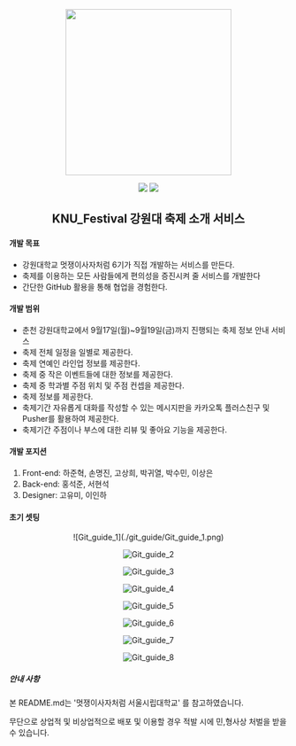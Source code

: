 <div align="middle">
<img src="./app/assets/images/plus_link.jpg" height="300px"/>
</div>


<p align="center">
	<img src="https://img.shields.io/badge/LIKELION-6th-orange.svg">
	<img src="https://img.shields.io/github/license/mashape/apistatus.svg">	
</p>

<h2 align="center">KNU_Festival 강원대 축제 소개 서비스</h2>



#### 개발 목표

- 강원대학교 멋쟁이사자처럼 6기가 직접 개발하는 서비스를 만든다.
- 축제를 이용하는 모든 사람들에게 편의성을 증진시켜 줄 서비스를 개발한다
- 간단한 GitHub 활용을 통해 협업을 경험한다.

#### 개발 범위

- 춘천 강원대학교에서 9월17일(월)~9월19일(금)까지 진행되는 축제 정보 안내 서비스
- 축제 전체 일정을 일별로 제공한다. 
- 축제 연예인 라인업 정보를 제공한다.
- 축제 중 작은 이벤트들에 대한 정보를 제공한다. 
- 축제 중 학과별 주점 위치 및 주점 컨셉을 제공한다. 
- 축제 정보를 제공한다. 
- 축제기간 자유롭게 대화를 작성할 수 있는 메시지판을 카카오톡 플러스친구 및 Pusher를 활용하여 제공한다.
- 축제기간 주점이나 부스에 대한 리뷰 및 좋아요 기능을 제공한다.

#### 개발 포지션

1. Front-end: 하준혁, 손명진, 고상희, 박귀열, 박수민, 이상은
2. Back-end: 홍석준, 서현석
3. Designer: 고유미, 이인하

#### 초기 셋팅

<center>
![Git_guide_1](./git_guide/Git_guide_1.png)

![Git_guide_2](./git_guide/Git_guide_2.png)

![Git_guide_3](./git_guide/Git_guide_3.png)

![Git_guide_4](./git_guide/Git_guide_4.png)

![Git_guide_5](./git_guide/Git_guide_5.png)

![Git_guide_6](./git_guide/Git_guide_6.png)

![Git_guide_7](/./git_guide/Git_guide_7.png)

![Git_guide_8](./git_guide/Git_guide_8.png)
</center>


##### 안내 사항

본 README.md는 '멋쟁이사자처럼 서울시립대학교' 를 참고하였습니다.

무단으로 상업적 및 비상업적으로 배포 및 이용할 경우 적발 시에 민,형사상 처벌을 받을 수 있습니다.
